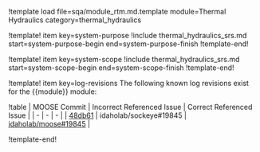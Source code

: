 !template load file=sqa/module_rtm.md.template module=Thermal Hydraulics category=thermal_hydraulics

!template! item key=system-purpose
!include thermal_hydraulics_srs.md start=system-purpose-begin end=system-purpose-finish
!template-end!

!template! item key=system-scope
!include thermal_hydraulics_srs.md start=system-scope-begin end=system-scope-finish
!template-end!

!template! item key=log-revisions
The following known log revisions exist for the {{module}} module:

!table
| MOOSE Commit | Incorrect Referenced Issue | Correct Referenced Issue |
| - | - | - |
| [48db61](https://github.com/idaholab/moose/commit/48db61307ed87b58a96e944215f13378138cf7bc) | idaholab/sockeye#19845 | [idaholab/moose#19845](https://github.com/idaholab/moose/pull/19845) |

!template-end!
